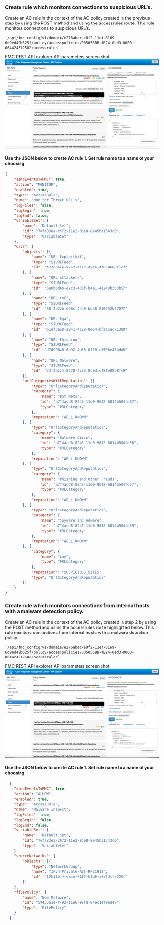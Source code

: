 ### Create rule which monitors connections to suspicious URL’s.
Create an AC rule in the context of the AC policy created in the previous step by using the POST method and using the accessrules route. This rule monitors connections to suspicious URL’s.

	`/api/fmc_config/v1/domain/e276abec-e0f2-11e3-8169-	6d9ed49b625f/policy/accesspolicies/005056BB-0B24-0ed3-0000-064424512502/accessrules`

FMC REST API explorer API parameters screen shot
![Figure: FMC REST API explorer API parameters screen shot ](/labs/firepower-restapi-109/assets/images/expl-03.png)

#### Use the JSON below to create AC rule 1. Set rule name to a name of your choosing
```JSON
{
	"sendEventsToFMC": true,
	"action": "MONITOR",
	"enabled": true,
	"type": "AccessRule",
	"name": "Monitor Threat URL’s",
	"logFiles": false,
	"logBegin": true,
	"logEnd": false,
	"variableSet": {
		"name": "Default Set",
		"id": "76fa83ea-c972-11e2-8be8-8e45bb1343c0",
		"type": "VariableSet"
	},
	"urls": {
		"objects": [{
			"name": "URL Exploitkit",
			"type": "SIURLFeed",
			"id": "A27C6AAE-8E52-4174-A81A-47C59FECf1c3"
		}, {
			"name": "URL Attackers",
			"type": "SIURLFeed",
			"id": "5a0b6d6b-e2c3-436f-b4a1-48248b333b57"
		}, {
			"name": "URL CnC",
			"type": "SIURLFeed",
			"id": "60f4e2ab-d96c-44a0-bd38-830252b67077"
		}, {
			"name": "URL Dga",
			"type": "SIURLFeed",
			"id": "b1df3aa8-2841-4c88-8e64-bfaacec71300"
		}, {
			"name": "URL Phishing",
			"type": "SIURLFeed",
			"id": "d7d996a6-6b92-4a56-8f10-e8506e434dd6"
		}, {
			"name": "URL Malware",
			"type": "SIURLFeed",
			"id": "23f2a124-8278-4c03-8c9d-d28fe08b8fc9"
		}],
		"urlCategoriesWithReputation": [{
			"type": "UrlCategoryAndReputation",
			"category": {
				"name": "Bot Nets",
				"id": "a774acd8-8240-11e0-9682-6814b504fd67",
				"type": "URLCategory"
			},
			"reputation": "WELL_KNOWN"
		}, {
			"type": "UrlCategoryAndReputation",
			"category": {
				"name": "Malware Sites",
				"id": "a774acd8-8240-11e0-9682-6814b504fd56",
				"type": "URLCategory"
			},
			"reputation": "WELL_KNOWN"
		}, {
			"type": "UrlCategoryAndReputation",
			"category": {
				"name": "Phishing and Other Frauds",
				"id": "a774acd8-8240-11e0-9682-6814b504fd57",
				"type": "URLCategory"
			},
			"reputation": "WELL_KNOWN"
		}, {
			"type": "UrlCategoryAndReputation",
			"category": {
				"name": "Spyware and Adware",
				"id": "a774acd8-8240-11e0-9682-6814b504fd59",
				"type": "URLCategory"
			},
			"reputation": "WELL_KNOWN"
		}, {
			"category": {
				"name": "Any",
				"type": "URLCategory"
			},
			"reputation": "SUSPICIOUS_SITES",
			"type": "UrlCategoryAndReputation"
		}]
	}
}
```
### Create rule which monitors connections from internal hosts with a malware detection policy.
Create an AC rule in the context of the AC policy created in step 2 by using the POST method and using the accessrules route highlighted below. This rule monitors connections from internal hosts with a malware detection policy.

	`/api/fmc_config/v1/domain/e276abec-e0f2-11e3-8169-	6d9ed49b625f/policy/accesspolicies/005056BB-0B24-0ed3-0000-064424512502/accessrules`

FMC REST API explorer API parameters screen shot
  ![Figure: FMC REST API explorer API parameters screen shot ](/labs/firepower-restapi-109/assets/images/expl-03.png)

####  Use the JSON below to create AC rule 1. Set rule name to a name of your choosing
```JSON
  {
  	"sendEventsToFMC": true,
  	"action": "ALLOW",
  	"enabled": true,
  	"type": "AccessRule",
  	"name": "Malware Inspect",
  	"logFiles": true,
  	"logBegin": false,
  	"logEnd": false,
  	"variableSet": {
  		"name": "Default Set",
  		"id": "76fa83ea-c972-11e2-8be8-8e45bb1343c0",
  		"type": "VariableSet"
  	},
  	"sourceNetworks": {
  		"objects": [{
  			"type": "NetworkGroup",
  			"name": "IPv4-Private-All-RFC1918",
  			"id": "15b12b14-dace-4117-b9d9-a9a7dcfa356f"
  		}]
  	},
  	"filePolicy": {
  		"name": "New Malware",
  		"id": "59433a1e-f492-11e6-98fd-84ec1dfeed47",
  		"type": "FilePolicy"
  	}
  }
```
